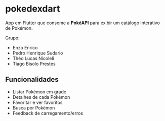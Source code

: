 # pokedexdart

App em Flutter que consome a **PokéAPI** para exibir um catálogo interativo de Pokémon.  

Grupo:
- Enzo Enrico
- Pedro Henrique Sudario
- Théo Lucas Nicoleli
- Tiago Bisolo Prestes

## Funcionalidades
- Listar Pokémon em grade  
- Detalhes de cada Pokémon  
- Favoritar e ver favoritos  
- Busca por Pokémon  
- Feedback de carregamento/erros  
  
